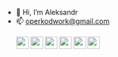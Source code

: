 - 👋 Hi, I’m Aleksandr
- 📫 operkodwork@gmail.com
  <br/>
  <br/>
  <img src='https://www.flaticon.com/svg/vstatic/svg/1051/1051277.svg?token=exp=1615558658~hmac=12fa6a7f775a5ff62de7287c2f27a1af' width='25px'  />
  <img src='https://www.flaticon.com/svg/vstatic/svg/732/732190.svg?token=exp=1615558724~hmac=c17f893ba5f5f3f474c977552b710ee3' width='25px'/>
  <img src='https://www.flaticon.com/svg/vstatic/svg/919/919831.svg?token=exp=1615559018~hmac=fcce51869e2e0188cab502711004f7f0' width='25px'/>
  <img src='https://www.flaticon.com/svg/vstatic/svg/919/919851.svg?token=exp=1615559130~hmac=f1f5297ceffed5a5f355cfeaa18bbbe5' width='25px'/>
  <img src='https://www.flaticon.com/svg/vstatic/svg/919/919825.svg?token=exp=1615559236~hmac=44925e4cd5a7e8e113f3c9eefb3d524b' width='25px'/>
  <img src='https://www.flaticon.com/svg/vstatic/svg/541/541509.svg?token=exp=1615559290~hmac=e7ae5f9299e530ece236d6913a82c258' width='25px'/>
